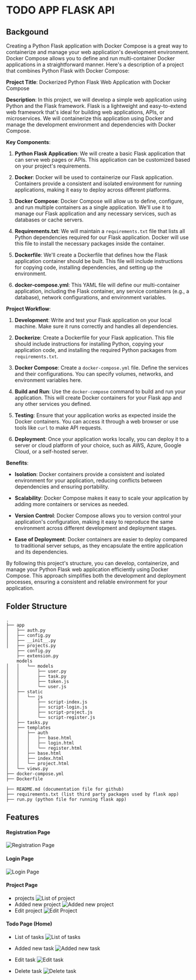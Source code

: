 # TODO APP FLASK API

## Backgound

Creating a Python Flask application with Docker Compose is a great way to containerize and manage your web application's development environment. Docker Compose allows you to define and run multi-container Docker applications in a straightforward manner. Here's a description of a project that combines Python Flask with Docker Compose:

**Project Title**: Dockerized Python Flask Web Application with Docker Compose

**Description**:
In this project, we will develop a simple web application using Python and the Flask framework. Flask is a lightweight and easy-to-extend web framework that's ideal for building web applications, APIs, or microservices. We will containerize this application using Docker and manage the development environment and dependencies with Docker Compose.

**Key Components**:

1. **Python Flask Application**: We will create a basic Flask application that can serve web pages or APIs. This application can be customized based on your project's requirements.

2. **Docker**: Docker will be used to containerize our Flask application. Containers provide a consistent and isolated environment for running applications, making it easy to deploy across different platforms.

3. **Docker Compose**: Docker Compose will allow us to define, configure, and run multiple containers as a single application. We'll use it to manage our Flask application and any necessary services, such as databases or cache servers.

4. **Requirements.txt**: We will maintain a `requirements.txt` file that lists all Python dependencies required for our Flask application. Docker will use this file to install the necessary packages inside the container.

5. **Dockerfile**: We'll create a Dockerfile that defines how the Flask application container should be built. This file will include instructions for copying code, installing dependencies, and setting up the environment.

6. **docker-compose.yml**: This YAML file will define our multi-container application, including the Flask container, any service containers (e.g., a database), network configurations, and environment variables.

**Project Workflow**:

1. **Development**: Write and test your Flask application on your local machine. Make sure it runs correctly and handles all dependencies.

2. **Dockerize**: Create a Dockerfile for your Flask application. This file should include instructions for installing Python, copying your application code, and installing the required Python packages from `requirements.txt`.

3. **Docker Compose**: Create a `docker-compose.yml` file. Define the services and their configurations. You can specify volumes, networks, and environment variables here.

4. **Build and Run**: Use the `docker-compose` command to build and run your application. This will create Docker containers for your Flask app and any other services you defined.

5. **Testing**: Ensure that your application works as expected inside the Docker containers. You can access it through a web browser or use tools like `curl` to make API requests.

6. **Deployment**: Once your application works locally, you can deploy it to a server or cloud platform of your choice, such as AWS, Azure, Google Cloud, or a self-hosted server.

**Benefits**:

- **Isolation**: Docker containers provide a consistent and isolated environment for your application, reducing conflicts between dependencies and ensuring portability.

- **Scalability**: Docker Compose makes it easy to scale your application by adding more containers or services as needed.

- **Version Control**: Docker Compose allows you to version control your application's configuration, making it easy to reproduce the same environment across different development and deployment stages.

- **Ease of Deployment**: Docker containers are easier to deploy compared to traditional server setups, as they encapsulate the entire application and its dependencies.

By following this project's structure, you can develop, containerize, and manage your Python Flask web application efficiently using Docker Compose. This approach simplifies both the development and deployment processes, ensuring a consistent and reliable environment for your application.

## Folder Structure

```
.
├── app
│   ├── auth.py
│   ├── config.py
│   ├── __init__.py
│   ├── projects.py
    ├── config.py
    ├── extension.py
    models
│   │   └── models
│   │       ├── user.py
│   │       ├── task.py
│   │       ├── token.js
│   │       └── user.js
│   ├── static
│   │   └── js
│   │       ├── script-index.js
│   │       ├── script-login.js
│   │       ├── script-project.js
│   │       └── script-register.js
│   ├── tasks.py
│   ├── templates
│   │   ├── auth
│   │   │   ├── base.html
│   │   │   ├── login.html
│   │   │   └── register.html
│   │   ├── base.html
│   │   ├── index.html
│   │   └── project.html
│   └── views.py
├── docker-compose.yml
├── Dockerfile

├── README.md (documentation file for github)
├── requirements.txt (list third party packages used by flask app)
├── run.py (python file for running flask app)

```

## Features

#### Registration Page

![Registration Page](images/register.png?raw=true "Registration Page")

#### Login Page

![Login Page](images/login.png?raw=true "Login Page")

#### Project Page

- projects
  ![List of project](images/addproject.png?raw=true "List of project")
- Added new project
  ![Added new project](images/modalAddproject.png.png?raw=true "Added new project")
- Edit project
  ![Edit Project](images/editaddproject.png.png?raw=true "Edit Project")

#### Todo Page (Home)

- List of tasks
  ![List of tasks](images/task.png?raw=true "List of tasks")

- Added new task
  ![Added new task](images/addnewtask.png?raw=true "Added new task")
- Edit task
  ![Edit task](images/editTask.png?raw=true "Edit task")
- Delete task
  ![Delete task](images/deletTask.png?raw=true "Delete task")
